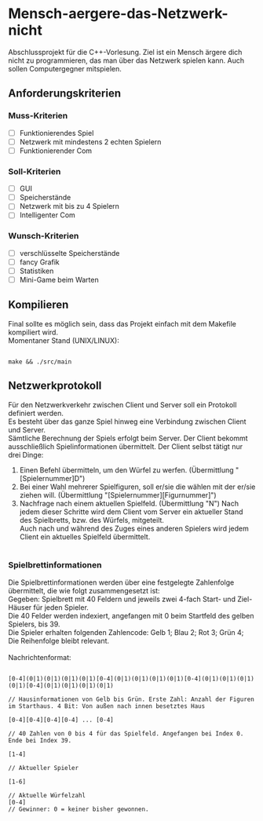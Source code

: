 # Mensch-aergere-das-Netzwerk-nicht
Abschlussprojekt für die C++-Vorlesung. Ziel ist ein Mensch ärgere dich nicht zu programmieren, das man über das Netzwerk spielen kann. Auch sollen Computergegner mitspielen.

## Anforderungskriterien
### Muss-Kriterien
- [ ] Funktionierendes Spiel
- [ ] Netzwerk mit mindestens 2 echten Spielern
- [ ] Funktionierender Com

### Soll-Kriterien
- [ ] GUI
- [ ] Speicherstände
- [ ] Netzwerk mit bis zu 4 Spielern
- [ ] Intelligenter Com

### Wunsch-Kriterien
- [ ] verschlüsselte Speicherstände
- [ ] fancy Grafik
- [ ] Statistiken
- [ ] Mini-Game beim Warten

## Kompilieren
Final sollte es möglich sein, dass das Projekt einfach mit dem Makefile kompiliert wird. </br>
Momentaner Stand (UNIX/LINUX):
<pre><code>
make && ./src/main
</code></pre>

## Netzwerkprotokoll
Für den Netzwerkverkehr zwischen Client und Server soll ein Protokoll definiert werden. </br>
Es besteht über das ganze Spiel hinweg eine Verbindung zwischen Client und Server. </br>
Sämtliche Berechnung der Spiels erfolgt beim Server. Der Client bekommt ausschließlich Spielinformationen übermittelt.
Der Client selbst tätigt nur drei Dinge:
1. Einen Befehl übermitteln, um den Würfel zu werfen. (Übermittlung "[Spielernummer]D")
2. Bei einer Wahl mehrerer Spielfiguren, soll er/sie die wählen mit der er/sie ziehen will. (Übermittlung "[Spielernummer][Figurnummer]")
3. Nachfrage nach einem aktuellen Spielfeld. (Übermittlung "N")
Nach jedem dieser Schritte wird dem Client vom Server ein aktueller Stand des Spielbretts, bzw. des Würfels, mitgeteilt. </br>
Auch nach und während des Zuges eines anderen Spielers wird jedem Client ein aktuelles Spielfeld übermittelt. </br></br>
### Spielbrettinformationen
Die Spielbrettinformationen werden über eine festgelegte Zahlenfolge übermittelt, die wie folgt zusammengesetzt ist: </br>
Gegeben: Spielbrett mit 40 Feldern und jeweils zwei 4-fach Start- und Ziel-Häuser für jeden Spieler. </br>
Die 40 Felder werden indexiert, angefangen mit 0 beim Startfeld des gelben Spielers, bis 39. </br>
Die Spieler erhalten folgenden Zahlencode: Gelb 1; Blau 2; Rot 3; Grün 4; Die Reihenfolge bleibt relevant. </br></br>
Nachrichtenformat:
<pre><code>
[0-4](0|1)(0|1)(0|1)(0|1)[0-4](0|1)(0|1)(0|1)(0|1)[0-4](0|1)(0|1)(0|1)(0|1)[0-4](0|1)(0|1)(0|1)(0|1) </br>
// Hausinformationen von Gelb bis Grün. Erste Zahl: Anzahl der Figuren im Starthaus. 4 Bit: Von außen nach innen besetztes Haus </br>
[0-4][0-4][0-4][0-4] ... [0-4] </br>
// 40 Zahlen von 0 bis 4 für das Spielfeld. Angefangen bei Index 0. Ende bei Index 39. </br>
[1-4] </br>
// Aktueller Spieler </br>
[1-6] </br>
// Aktuelle Würfelzahl
[0-4]
// Gewinner: 0 = keiner bisher gewonnen.
</code></pre>